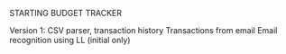 STARTING BUDGET TRACKER

Version 1:
CSV parser, transaction history
Transactions from email
Email recognition using LL
(initial only)